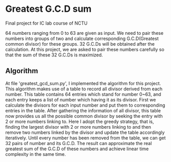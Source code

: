 # Greatest G.C.D sum
Final project for IC lab course of NCTU

64 numbers ranging from 0 to 63 are given as input. We need to pair these numbers into groups of two and calculate corresponding G.C.D(Greatest common divisor) for these groups. 32 G.C.Ds will be obtained after the calculation. At this project, we are asked to pair these numbers carefully so that the sum of these 32 G.C.Ds is maximized.
## Algorithm
At file 'greatest_gcd_sum.py', I implemented the algorithm for this project. This algorithm makes use of a table to record all divisor derived from each number. This table contains 64 entries which stand for number 0~63, and each entry keeps a list of number which having it as its divisor. First we calculate the divisors for each input number and put them to corresponding entries in the table. After gathering the information of all divisor, this table now provides us all the possible common divisor by seeking the entry with 2 or more numbers linking to. Here I adopt the greedy strategy, that is, finding the largest divisor with 2 or more numbers linking to and then remove two numbers linked by the divisor and update the table accordingly iteratively. Until every number has been removed from the table, we can get 32 pairs of number and its G.C.D. The result can approximate the real greatest sum of the G.C.D of these numbers and achieve linear time complexity in the same time. 
